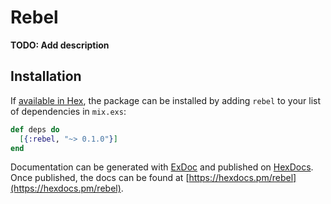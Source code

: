 # Rebel

**TODO: Add description**

## Installation

If [available in Hex](https://hex.pm/docs/publish), the package can be installed
by adding `rebel` to your list of dependencies in `mix.exs`:

```elixir
def deps do
  [{:rebel, "~> 0.1.0"}]
end
```

Documentation can be generated with [ExDoc](https://github.com/elixir-lang/ex_doc)
and published on [HexDocs](https://hexdocs.pm). Once published, the docs can
be found at [https://hexdocs.pm/rebel](https://hexdocs.pm/rebel).

